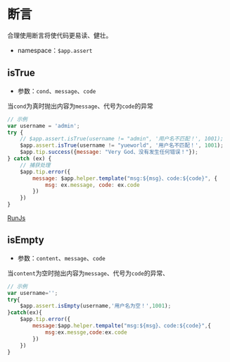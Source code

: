 <!-- ============================== 标题 ============================== -->
# 断言
合理使用断言将使代码更易读、健壮。
* namespace：` $app.assert `

<!-- ============================== isTrue ========================== -->
## isTrue
* 参数：`cond`、`message`、`code`

当`cond`为真时抛出内容为`message`、代号为`code`的异常
```js
// 示例
var username = 'admin';
try {
    // $app.assert.isTrue(username != "admin", '用户名不匹配！', 1001);
    $app.assert.isTrue(username != "yueworld", '用户名不匹配！', 1001);
    $app.tip.success({message: "Very God、没有发生任何错误！"});
} catch (ex) {
    // 捕获处理
    $app.tip.error({
        message: $app.helper.template("msg:${msg}、code:${code}", {
            msg: ex.message, code: ex.code
        })
    })
}
```
[](http://sandbox.runjs.cn/show/bkepuq8e ':include :type=iframe width=100% height=280px')
[RunJs](http://runjs.cn/code/bkepuq8e ':target=_blank')


## isEmpty
* 参数：`content`、`message`、`code`

当`content`为空时抛出内容为`message`、代号为`code`的异常、

```js
// 示例
var username='';
try{
    $app.assert.isEmpty(username,'用户名为空！',1001);
}catch(ex){
    $app.tip.error({
        message:$app.helper.tempalte("msg:${msg}、code:${code}",{
            msg:ex.messge,code:ex.code
        })
    })
}
```